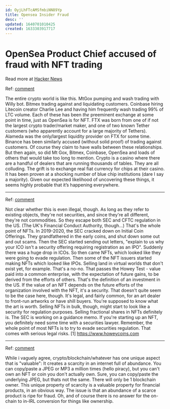 ```yaml
---
id: OyjLhFTcAMSfmbiNN89Yp
title: Opensea Insider Fraud
desc: ''
updated: 1640701010425
created: 1633303917717
---
```

# OpenSea Product Chief accused of fraud with NFT trading

Read more at [Hacker News](https://news.ycombinator.com/item?id=28544009)

Ref: [comment](https://news.ycombinator.com/item?id=28544649)

The entire crypto world is like this.
MtGox pumping and wash trading with Willy bot. Bitmex trading against and liquidating customers. Coinbase hiring Litecoin creator Charlie Lee and having him frequently wash trading 99% of LTC volume. Each of these has been _the_ preeminent exchange at some point in time, just as OpenSea is for NFT.
FTX was born from one of if not the largest crypto trader/market maker, and one of two known Tether customers (who apparently account for a large majority of Tethers). Alameda was the only/largest liquidity provider on FTX for some time. Binance has been similarly accused (without solid proof) of trading against customers. Of course they claim to have walls between these relationships. But then again, so did Mt Gox, Bitmex, Coinbase, OpenSea and loads of others that would take too long to mention.
Crypto is a casino where there are a handful of dealers that are running thousands of tables. They are all colluding. The grift is to exchange real fiat currency for chips at their casino.
It has been proven at a shocking number of blue chip institutions (dare I say a majority). Given our expected likelihood of uncovering these things, it seems highly probable that it’s happening everywhere.

---
Ref: [comment](https://news.ycombinator.com/item?id=28544852)

Not clear whether this is even illegal, though. As long as they refer to existing objects, they're not securities, and since they're all different, they're not commodities. So they escape both SEC and CFTC regulation in the US. (The UK's Financial Conduct Authority, though...) That's the whole point of NFTs.
In 2019-2020, the SEC cracked down on Initial Coin Offerings. They grandfathered in the early coins, and shut down some out and out scams. Then the SEC started sending out letters, "explain to us why your ICO isn't a security offering requiring registration as an IPO". Suddenly there was a huge drop in ICOs.
So then came NFTs, which looked like they were going to evade regulation. Then some of the NFT issuers started making NFTs which looked like IPOs. Selling land in virtual worlds that don't exist yet, for example. That's a no-no. That passes the Howey Test - value paid into a common enterprise, with the expectation of future gains, to be derived from the efforts of others. That's the definition of an investment in the US. If the value of an NFT depends on the future efforts of the organization involved with the NFT, it's a security.
That doesn't quite seem to be the case here, though. It's legal, and fairly common, for an art dealer to front-run artworks or have shill buyers. You're supposed to know what the art is worth.
Selling NFTs in bulk, though, might start to look like a security for regulation purposes. Selling fractional shares in NFTs definitely is. The SEC is working on a guidance memo. If you're starting up an NFT, you definitely need some time with a securities lawyer. Remember, the whole point of most NFTs is to try to evade securities regulation. That comes with serious legal risks.
[1] https://www.howeycoins.com

---
Ref: [comment](https://news.ycombinator.com/item?id=28546705)

While i vaguely agree, crypto/blockchain/whatever has one unique aspect that is "valuable":
It creates a scarcity in an internet full of abundance. You can copy/paste a JPEG or MP3 a million times (hello piracy), but you can't own an NFT or coin you don't actually own. Sure, you can copy/paste the underlying JPEG, but thats not the same. There will only be 1 blockchain owner.
This unique property of scarcity is a valuable property for financial products, in an obvious way. The issue is that an abundance of a scarce product is ripe for fraud. Oh, and of course there is no answer for the on-chain to in-IRL conversion for things like ownership.